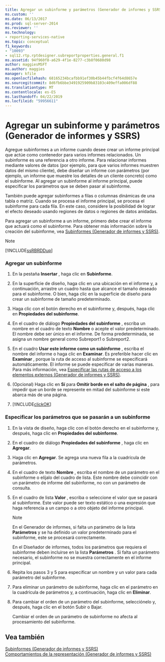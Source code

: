 ```yaml
---
title: Agregar un subinforme y parámetros (Generador de informes y SSRS) | Microsoft Docs
ms.custom: ''
ms.date: 06/13/2017
ms.prod: sql-server-2014
ms.reviewer: ''
ms.technology:
- reporting-services-native
ms.topic: conceptual
f1_keywords:
- "10093"
- sql12.rtp.rptdesigner.subreportproperties.general.f1
ms.assetid: 94f960f8-a629-4f1e-8277-c3b8f0680d98
author: maggiesMSFT
ms.author: maggies
manager: kfile
ms.openlocfilehash: 68165234bcafbb91ef30b45b44fbcf4f64d8657e
ms.sourcegitcommit: 8d6fb6bbe3491925909b83103c409effa006df88
ms.translationtype: MT
ms.contentlocale: es-ES
ms.lasthandoff: 04/22/2019
ms.locfileid: "59956611"
---
```

# <a name="add-a-subreport-and-parameters-report-builder-and-ssrs"></a>Agregar un subinforme y parámetros (Generador de informes y SSRS)
  Agregue subinformes a un informe cuando desee crear un informe principal que actúe como contenedor para varios informes relacionados. Un subinforme es una referencia a otro informe. Para relacionar informes mediante valores de datos (por ejemplo, para que varios informes muestren datos del mismo cliente), debe diseñar un informe con parámetros (por ejemplo, un informe que muestre los detalles de un cliente concreto) como el subinforme. Al agregar un subinforme al informe principal, puede especificar los parámetros que se deben pasar al subinforme.  
  
 También puede agregar subinformes a filas o columnas dinámicas de una tabla o matriz. Cuando se procesa el informe principal, se procesa el subinforme para cada fila. En este caso, considere la posibilidad de lograr el efecto deseado usando regiones de datos o regiones de datos anidadas.  
  
 Para agregar un subinforme a un informe, primero debe crear el informe que actuará como el subinforme. Para obtener más información sobre la creación del subinforme, vea [Subinformes &#40;Generador de informes y SSRS&#41;](subreports-report-builder-and-ssrs.md).  
  
> [!NOTE]  
>  [!INCLUDE[ssRBRDDup](../../includes/ssrbrddup-md.md)]  
  
### <a name="to-add-a-subreport"></a>Agregar un subinforme  
  
1.  En la pestaña **Insertar** , haga clic en **Subinforme**.  
  
2.  En la superficie de diseño, haga clic en una ubicación en el informe y, a continuación, arrastre un cuadro hasta que alcance el tamaño deseado para el subinforme. O bien, haga clic en la superficie de diseño para crear un subinforme de tamaño predeterminado.  
  
3.  Haga clic con el botón derecho en el subinforme y, después, haga clic en **Propiedades del subinforme**.  
  
4.  En el cuadro de diálogo **Propiedades del subinforme** , escriba un nombre en el cuadro de texto **Nombre** o acepte el valor predeterminado. El nombre debe ser único en el informe. De forma predeterminada, se asigna un nombre general como Subreport1 o Subreport2.  
  
5.  En el cuadro **Usar este informe como un subinforme** , escriba el nombre del informe o haga clic en **Examinar**. Es preferible hacer clic en **Examinar** , porque la ruta de acceso al subinforme se especificará automáticamente. El informe se puede especificar de varias maneras. Para más información, vea [Especificar las rutas de acceso a los elementos externos &#40;Generador de informes y SSRS&#41;](specifying-paths-to-external-items-report-builder-and-ssrs.md).  
  
6.  (Opcional) Haga clic en **Sí** para **Omitir borde en el salto de página** , para impedir que un borde se represente en mitad del subinforme si este abarca más de una página.  
  
7.  [!INCLUDE[clickOK](../../includes/clickok-md.md)]  
  
### <a name="to-specify-parameters-to-pass-to-a-subreport"></a>Especificar los parámetros que se pasarán a un subinforme  
  
1.  En la vista de diseño, haga clic con el botón derecho en el subinforme y, después, haga clic en **Propiedades del subinforme**.  
  
2.  En el cuadro de diálogo **Propiedades del subinforme** , haga clic en **Agregar**.  
  
3.  Haga clic en **Agregar**. Se agrega una nueva fila a la cuadrícula de parámetros.  
  
4.  En el cuadro de texto **Nombre** , escriba el nombre de un parámetro en el subinforme o elíjalo del cuadro de lista. Este nombre debe coincidir con un parámetro de informe del subinforme, no con un parámetro de consulta.  
  
5.  En el cuadro de lista **Valor** , escriba o seleccione el valor que se pasará al subinforme. Este valor puede ser texto estático o una expresión que haga referencia a un campo o a otro objeto del informe principal.  
  
    > [!NOTE]  
    >  En el Generador de informes, si falta un parámetro de la lista **Parámetros** y se ha definido un valor predeterminado para el subinforme, este se procesará correctamente.  
    >   
    >  En el Diseñador de informes, todos los parámetros que requiera el subinforme deben incluirse en la lista **Parámetros** . Si falta un parámetro necesario, el subinforme no se muestra correctamente en el informe principal.  
  
6.  Repita los pasos 3 y 5 para especificar un nombre y un valor para cada parámetro del subinforme.  
  
7.  Para eliminar un parámetro de subinforme, haga clic en el parámetro en la cuadrícula de parámetros y, a continuación, haga clic en **Eliminar**.  
  
8.  Para cambiar el orden de un parámetro del subinforme, selecciónelo y, después, haga clic en el botón Subir o Bajar.  
  
     Cambiar el orden de un parámetro de subinforme no afecta al procesamiento del subinforme.  
  
## <a name="see-also"></a>Vea también  
 [Subinformes &#40;Generador de informes y SSRS&#41;](subreports-report-builder-and-ssrs.md)   
 [Comportamientos de la representación &#40;Generador de informes y SSRS&#41;](rendering-behaviors-report-builder-and-ssrs.md)  
  
  
